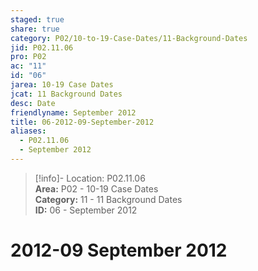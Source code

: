 ```yaml
---  
staged: true  
share: true  
category: P02/10-to-19-Case-Dates/11-Background-Dates  
jid: P02.11.06  
pro: P02  
ac: "11"  
id: "06"  
jarea: 10-19 Case Dates  
jcat: 11 Background Dates  
desc: Date  
friendlyname: September 2012  
title: 06-2012-09-September-2012  
aliases:  
  - P02.11.06  
  - September 2012  
---  
```

  
>[!info]- Location: P02.11.06  
>**Area:** P02 - 10-19 Case Dates  
>**Category:** 11 - 11 Background Dates  
>**ID:** 06 - September 2012  
  
# 2012-09 September 2012  
